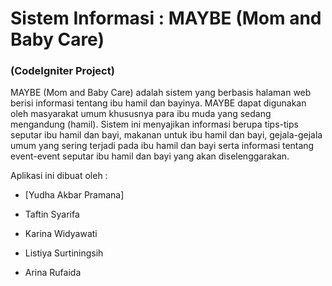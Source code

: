 # Sistem Informasi : MAYBE (Mom and Baby Care)
### (CodeIgniter Project)
MAYBE (Mom and Baby Care) adalah sistem yang berbasis halaman web berisi informasi   tentang   ibu   hamil   dan   bayinya.   MAYBE   dapat   digunakan   oleh masyarakat  umum  khususnya  para  ibu  muda  yang  sedang  mengandung  (hamil). Sistem  ini  menyajikan  informasi  berupa  tips-tips  seputar  ibu  hamil  dan  bayi, makanan untuk ibu  hamil dan bayi, gejala-gejala  umum yang sering terjadi pada ibu  hamil  dan  bayi  serta  informasi  tentang  event-event  seputar  ibu  hamil  dan bayi yang akan diselenggarakan. 

Aplikasi ini dibuat oleh : 
- [Yudha Akbar Pramana] 
- Taftin Syarifa 
- Karina Widyawati 
- Listiya Surtiningsih
- Arina Rufaida
 
   [yudha akbar]: <http://github.com/akbaryu>
